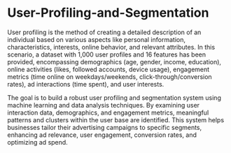 # User-Profiling-and-Segmentation
User profiling is the method of creating a detailed description of an individual based on various aspects like personal information, characteristics, interests, online behavior, and relevant attributes. In this scenario, a dataset with 1,000 user profiles and 16 features has been provided, encompassing demographics (age, gender, income, education), online activities (likes, followed accounts, device usage), engagement metrics (time online on weekdays/weekends, click-through/conversion rates), ad interactions (time spent), and user interests.

The goal is to build a robust user profiling and segmentation system using machine learning and data analysis techniques. By examining user interaction data, demographics, and engagement metrics, meaningful patterns and clusters within the user base are identified. This system helps businesses tailor their advertising campaigns to specific segments, enhancing ad relevance, user engagement, conversion rates, and optimizing ad spend.
